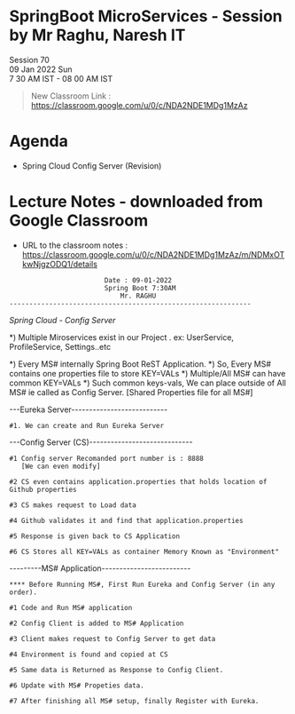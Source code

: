# SpringBoot MicroServices - Session by Mr Raghu, Naresh IT

Session 70 \
09 Jan 2022 Sun \
7 30 AM IST - 08 00 AM IST

> New Classroom Link : https://classroom.google.com/u/0/c/NDA2NDE1MDg1MzAz

# Agenda

* Spring Cloud Config Server (Revision)

# Lecture Notes - downloaded from Google Classroom

* URL to the classroom notes : https://classroom.google.com/u/0/c/NDA2NDE1MDg1MzAz/m/NDMxOTkwNjgzODQ1/details

```
						Date : 09-01-2022
						Spring Boot 7:30AM
 						    Mr. RAGHU
-------------------------------------------------------------
```
*Spring Cloud - Config Server*

*) Multiple Miroservices exist in our Project .
	ex: UserService, ProfileService, Settings..etc

*) Every MS# internally Spring Boot ReST Application.
*) So, Every MS# contains one properties file to store KEY=VALs
*) Multiple/All MS# can have common KEY=VALs
*) Such common keys-vals, We can place outside of All MS# ie called as Config Server.
  [Shared Properties file for all MS#]

---Eureka Server---------------------------
```
#1. We can create and Run Eureka Server
```

---Config Server (CS)-----------------------------
```
#1 Config server Recomanded port number is : 8888
   [We can even modify]

#2 CS even contains application.properties that holds location of Github properties

#3 CS makes request to Load data

#4 Github validates it and find that application.properties

#5 Response is given back to CS Application

#6 CS Stores all KEY=VALs as container Memory Known as "Environment"
```
---------MS# Application-------------------------
```
**** Before Running MS#, First Run Eureka and Config Server (in any order).

#1 Code and Run MS# application

#2 Config Client is added to MS# Application

#3 Client makes request to Config Server to get data

#4 Environment is found and copied at CS

#5 Same data is Returned as Response to Config Client.

#6 Update with MS# Propeties data.

#7 After finishing all MS# setup, finally Register with Eureka.
```
